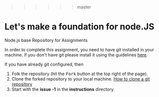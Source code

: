 >>>>>> master

# Let's make a foundation for node.JS
Node.js base Repository for Assignments


 

In order to complete this assignment, you need to have git installed in your machine. if you don't have git please install it using the guidelines [here](https://help.github.com/en/github/getting-started-with-github/set-up-git). 


If you have already git configured, then

1. Folk the repository (hit the <kbd>Fork</kbd> button at the top right of the page).
2. Clone the forked repository to your local machine. [How to clone a git repository](https://help.github.com/articles/cloning-a-repository/#platform-mac)
3. Start with the **issue -1** in the **instructions** directory. 
